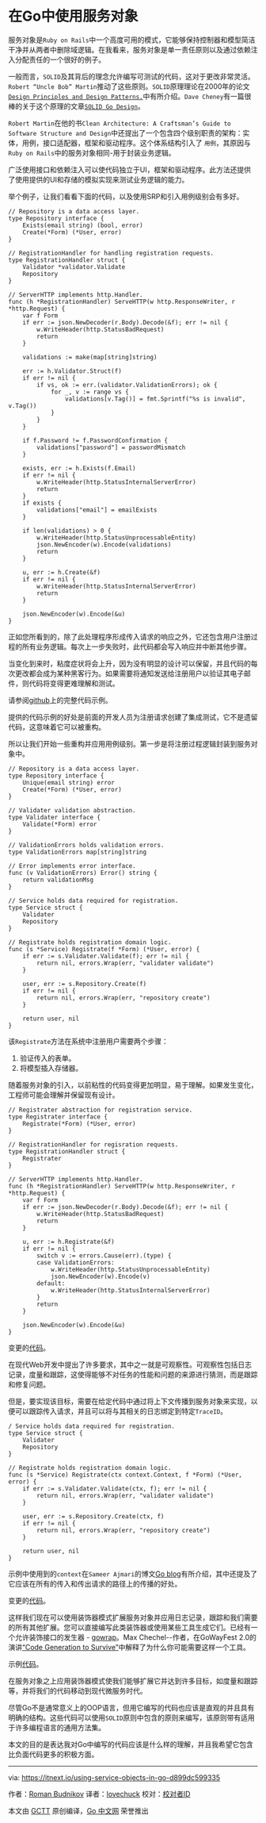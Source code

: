 # 在Go中使用服务对象

服务对象是`Ruby on Rails`中一个高度可用的模式，它能够保持控制器和模型简洁干净并从两者中删除域逻辑。在我看来，服务对象是单一责任原则以及通过依赖注入分配责任的一个很好的例子。

一般而言，`SOLID`及其背后的理念允许编写可测试的代码，这对于更改非常灵活。`Robert “Uncle Bob” Martin`推动了这些原则。`SOLID`原理理论在2000年的论文[`Design Principles and Design Patterns.`](https://fi.ort.edu.uy/innovaportal/file/2032/1/design_principles.pdf)中有所介绍。`Dave Cheney`有一篇很棒的关于这个原理的文章[`SOLID Go Design`](https://dave.cheney.net/2016/08/20/solid-go-design)。

`Robert Martin`在他的书`Clean Architecture: A Craftsman’s Guide to Software Structure and Design`中还提出了一个包含四个级别职责的架构：实体，用例，接口适配器，框架和驱动程序。这个体系结构引入了 `用例`，其原因与`Ruby on Rails`中的服务对象相同-用于封装业务逻辑。

广泛使用接口和依赖注入可以使代码独立于UI，框架和驱动程序。此方法还提供了使用提供的UI和存储的模拟实现来测试业务逻辑的能力。

举个例子，让我们看看下面的代码，以及使用SRP和引入用例级别会有多好。

```golang
// Repository is a data access layer.
type Repository interface {
    Exists(email string) (bool, error)
    Create(*Form) (*User, error)
}

// RegistrationHandler for handling registration requests.
type RegistrationHandler struct {
    Validator *validator.Validate
    Repository
}

// ServerHTTP implements http.Handler.
func (h *RegistrationHandler) ServeHTTP(w http.ResponseWriter, r *http.Request) {
    var f Form
    if err := json.NewDecoder(r.Body).Decode(&f); err != nil {
        w.WriteHeader(http.StatusBadRequest)
        return
    }

    validations := make(map[string]string)

    err := h.Validator.Struct(f)
    if err != nil {
        if vs, ok := err.(validator.ValidationErrors); ok {
            for _, v := range vs {
                validations[v.Tag()] = fmt.Sprintf("%s is invalid", v.Tag())
            }
        }
    }

    if f.Password != f.PasswordConfirmation {
        validations["password"] = passwordMismatch
    }

    exists, err := h.Exists(f.Email)
    if err != nil {
        w.WriteHeader(http.StatusInternalServerError)
        return
    }
    if exists {
        validations["email"] = emailExists
    }

    if len(validations) > 0 {
        w.WriteHeader(http.StatusUnprocessableEntity)
        json.NewEncoder(w).Encode(validations)
        return
    }

    u, err := h.Create(&f)
    if err != nil {
        w.WriteHeader(http.StatusInternalServerError)
        return
    }

    json.NewEncoder(w).Encode(&u)
}
```

正如您所看到的，除了此处理程序形成传入请求的响应之外，它还包含用户注册过程的所有业务逻辑。每次上一步失败时，此代码都会写入响应并中断其他步骤。

当变化到来时，粘度症状将会上升，因为没有明显的设计可以保留，并且代码的每次更改都会成为某种黑客行为。如果需要将通知发送给注册用户以验证其电子邮件，则代码将变得更难理解和测试。

请参阅[github](https://github.com/romanyx/service_object)上的完整代码示例。

提供的代码示例的好处是前面的开发人员为注册请求创建了集成测试，它不是遗留代码，这意味着它可以被重构。

所以让我们开始一些重构并应用用例级别。第一步是将注册过程逻辑封装到服务对象中。

```golang
// Repository is a data access layer.
type Repository interface {
    Unique(email string) error
    Create(*Form) (*User, error)
}

// Validater validation abstraction.
type Validater interface {
    Validate(*Form) error
}

// ValidationErrors holds validation errors.
type ValidationErrors map[string]string

// Error implements error interface.
func (v ValidationErrors) Error() string {
    return validationMsg
}

// Service holds data required for registration.
type Service struct {
    Validater
    Repository
}

// Registrate holds registration domain logic.
func (s *Service) Registrate(f *Form) (*User, error) {
    if err := s.Validater.Validate(f); err != nil {
        return nil, errors.Wrap(err, "validater validate")
    }

    user, err := s.Repository.Create(f)
    if err != nil {
        return nil, errors.Wrap(err, "repository create")
    }

    return user, nil
}
```

该`Registrate`方法在系统中注册用户需要两个步骤：

1. 验证传入的表单。
2. 将模型插入存储器。

随着服务对象的引入，以前粘性的代码变得更加明显，易于理解。如果发生变化，工程师可能会理解并保留现有设计。

```golang
// Registrater abstraction for registration service.
type Registrater interface {
    Registrate(*Form) (*User, error)
}

// RegistrationHandler for regisration requests.
type RegistrationHandler struct {
    Registrater
}

// ServerHTTP implements http.Handler.
func (h *RegistrationHandler) ServeHTTP(w http.ResponseWriter, r *http.Request) {
    var f Form
    if err := json.NewDecoder(r.Body).Decode(&f); err != nil {
        w.WriteHeader(http.StatusBadRequest)
        return
    }

    u, err := h.Registrate(&f)
    if err != nil {
        switch v := errors.Cause(err).(type) {
        case ValidationErrors:
            w.WriteHeader(http.StatusUnprocessableEntity)
            json.NewEncoder(w).Encode(v)
        default:
            w.WriteHeader(http.StatusInternalServerError)
        }
        return
    }

    json.NewEncoder(w).Encode(&u)
}
```

变更的[代码](https://github.com/romanyx/service_object/pull/1/files)。

在现代Web开发中提出了许多要求，其中之一就是可观察性。可观察性包括日志记录，度量和跟踪，这使得能够不对任务的性能和问题的来源进行猜测，而是跟踪和修复问题。

但是，要实现该目标，需要在给定代码中通过将上下文传播到服务对象来实现，以便可以跟踪传入请求，并且可以将与其相关的日志绑定到特定`TraceID`。

```golang
/ Service holds data required for registration.
type Service struct {
    Validater
    Repository
}

// Registrate holds registration domain logic.
func (s *Service) Registrate(ctx context.Context, f *Form) (*User, error) {
    if err := s.Validater.Validate(ctx, f); err != nil {
        return nil, errors.Wrap(err, "validater validate")
    }

    user, err := s.Repository.Create(ctx, f)
    if err != nil {
        return nil, errors.Wrap(err, "repository create")
    }

    return user, nil
}
```

示例中使用到的`context`在`Sameer Ajmari`的博文[Go blog](https://blog.golang.org/context)有所介绍，其中还提及了它应该在所有的传入和传出请求的路径上的传播的好处。

变更的[代码](https://github.com/romanyx/service_object/pull/2/files)。

这样我们现在可以使用装饰器模式扩展服务对象并应用日志记录，跟踪和我们需要的所有其他扩展。您可以直接编写此类装饰器或使用某些工具生成它们。已经有一个允许装饰接口的发生器 - [gowrap](https://github.com/hexdigest/gowrap)。Max Chechel--作者，在GoWayFest 2.0的演讲[“Code Generation to Survive”](https://www.youtube.com/watch?v=pFFfurrCEcM)中解释了为什么你可能需要这样一个工具。

示例[代码](https://github.com/romanyx/service_object/pull/3/files)。

在服务对象之上应用装饰器模式使我们能够扩展它并达到许多目标，如度量和跟踪等，并将我们的代码移动到现代微服务时代。

尽管Go不是通常意义上的OOP语言，但用它编写的代码也应该是直观的并且具有明确的结构。这些代码可以使用`SOLID`原则中包含的原则来编写，该原则带有适用于许多编程语言的通用方法集。

本文的目的是表达我对Go中编写的代码应该是什么样的理解，并且我希望它包含比负面代码更多的积极方面。

---

via: <https://itnext.io/using-service-objects-in-go-d899dc599335>

作者：[Roman Budnikov](https://itnext.io/@romanyx90)
译者：[lovechuck](https://github.com/lovechuck)
校对：[校对者ID](https://github.com/校对者ID)

本文由 [GCTT](https://github.com/studygolang/GCTT) 原创编译，[Go 中文网](https://studygolang.com/) 荣誉推出